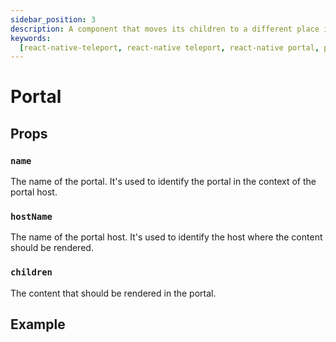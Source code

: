 ```yaml
---
sidebar_position: 3
description: A component that moves its children to a different place in the view hierarchy.
keywords:
  [react-native-teleport, react-native teleport, react-native portal, portal]
---
```


# Portal

## Props

### `name`

The name of the portal. It's used to identify the portal in the context of the portal host.

### `hostName`

The name of the portal host. It's used to identify the host where the content should be rendered.

### `children`

The content that should be rendered in the portal.

## Example
